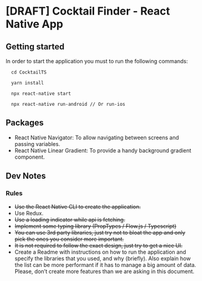 # [DRAFT] Cocktail Finder - React Native App

## Getting started
In order to start the application you must to run the following commands:

```
  cd CocktailTS

  yarn install

  npx react-native start

  npx react-native run-android // Or run-ios
```
## Packages

- React Native Navigator: To allow navigating between screens and passing variables.
- React Native Linear Gradient: To provide a handy background gradient component.

##  Dev Notes
### Rules

- ~~Use the React Native CLI to create the application.~~
- Use Redux.
- ~~Use a loading indicator while api is fetching.~~
- ~~Implement some typing library (PropTypes / Flow.js / Typescript)~~
- ~~You can use 3rd party libraries, just try not to bloat the app and only pick the ones you consider more important.~~
- ~~It is not required to follow the exact design, just try to get a nice UI.~~
- Create a Readme with instructions on how to run the application and specify the libraries that you used, and why (briefly). Also explain how the list can be more performant if it has to manage a big amount of data.
Please, don’t create more features than we are asking in this document.



